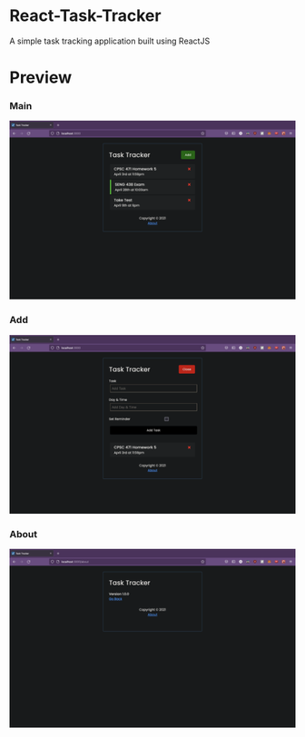 # React-Task-Tracker

A simple task tracking application built using ReactJS

# Preview

### Main
![Main](images/main.png)

### Add
![Add](images/add.png)

### About
![Add](images/about.png)

